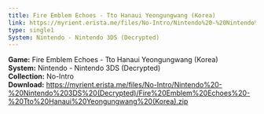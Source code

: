 ```yaml
---
title: Fire Emblem Echoes - Tto Hanaui Yeongungwang (Korea)
link: https://myrient.erista.me/files/No-Intro/Nintendo%20-%20Nintendo%203DS%20(Decrypted)/Fire%20Emblem%20Echoes%20-%20Tto%20Hanaui%20Yeongungwang%20(Korea).zip
type: single1
System: Nintendo - Nintendo 3DS (Decrypted)
---
```

<b>Game:</b> Fire Emblem Echoes - Tto Hanaui Yeongungwang (Korea)<br>
<b>System:</b> Nintendo - Nintendo 3DS (Decrypted)<br>
<b>Collection:</b> No-Intro<br>
<b>Download:</b> https://myrient.erista.me/files/No-Intro/Nintendo%20-%20Nintendo%203DS%20(Decrypted)/Fire%20Emblem%20Echoes%20-%20Tto%20Hanaui%20Yeongungwang%20(Korea).zip